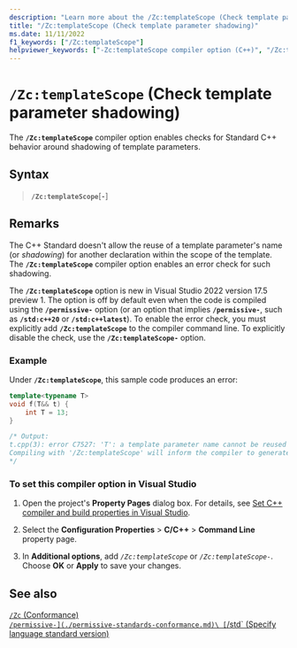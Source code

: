 ```yaml
---
description: "Learn more about the /Zc:templateScope (Check template parameter shadowing) compiler option."
title: "/Zc:templateScope (Check template parameter shadowing)"
ms.date: 11/11/2022
f1_keywords: ["/Zc:templateScope"]
helpviewer_keywords: ["-Zc:templateScope compiler option (C++)", "/Zc:templateScope compiler option (C++)"]
---
```

# `/Zc:templateScope` (Check template parameter shadowing)

The **`/Zc:templateScope`** compiler option enables checks for Standard C++ behavior around shadowing of template parameters.

## Syntax

> **`/Zc:templateScope`**\[**`-`**]

## Remarks

The C++ Standard doesn't allow the reuse of a template parameter's name (or *shadowing*) for another declaration within the scope of the template. The **`/Zc:templateScope`** compiler option enables an error check for such shadowing.

The **`/Zc:templateScope`** option is new in Visual Studio 2022 version 17.5 preview 1. The option is off by default even when the code is compiled using the **`/permissive-`** option (or an option that implies **`/permissive-`**, such as **`/std:c++20`** or **`/std:c++latest`**). To enable the error check, you must explicitly add **`/Zc:templateScope`** to the compiler command line. To explicitly disable the check, use the **`/Zc:templateScope-`** option.

### Example

Under **`/Zc:templateScope`**, this sample code produces an error:

```cpp
template<typename T>
void f(T&& t) {
    int T = 13;
}

/* Output:
t.cpp(3): error C7527: 'T': a template parameter name cannot be reused within its scope
Compiling with '/Zc:templateScope' will inform the compiler to generate this diagnostic.
*/
```

### To set this compiler option in Visual Studio

1. Open the project's **Property Pages** dialog box. For details, see [Set C++ compiler and build properties in Visual Studio](../working-with-project-properties.md).

1. Select the **Configuration Properties** > **C/C++** > **Command Line** property page.

1. In **Additional options**, add *`/Zc:templateScope`* or  *`/Zc:templateScope-`*. Choose **OK** or **Apply** to save your changes.

## See also

[`/Zc` (Conformance)](zc-conformance.md)\
[`/permissive-](./permissive-standards-conformance.md)\
[`/std` (Specify language standard version)](std-specify-language-standard-version.md)
